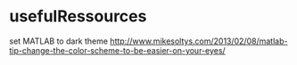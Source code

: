 # usefulRessources
set MATLAB to dark theme
http://www.mikesoltys.com/2013/02/08/matlab-tip-change-the-color-scheme-to-be-easier-on-your-eyes/
